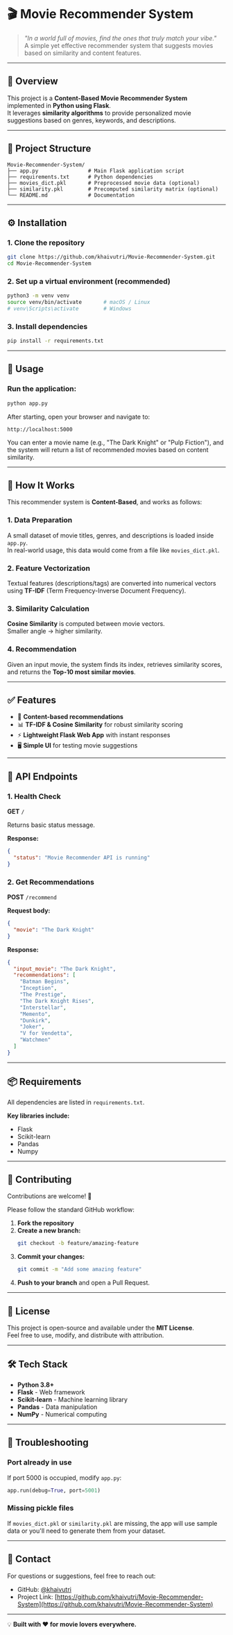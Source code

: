 # 🎬 Movie Recommender System

> *"In a world full of movies, find the ones that truly match your vibe."*  
> A simple yet effective recommender system that suggests movies based on similarity and content features.

---

## 📌 Overview

This project is a **Content-Based Movie Recommender System** implemented in **Python using Flask**.  
It leverages **similarity algorithms** to provide personalized movie suggestions based on genres, keywords, and descriptions.

---

## 📂 Project Structure

```
Movie-Recommender-System/
├── app.py                # Main Flask application script
├── requirements.txt      # Python dependencies
├── movies_dict.pkl       # Preprocessed movie data (optional)
├── similarity.pkl        # Precomputed similarity matrix (optional)
└── README.md             # Documentation
```

---

## ⚙️ Installation

### 1. Clone the repository

```bash
git clone https://github.com/khaivutri/Movie-Recommender-System.git
cd Movie-Recommender-System
```

### 2. Set up a virtual environment (recommended)

```bash
python3 -m venv venv
source venv/bin/activate       # macOS / Linux
# venv\Scripts\activate        # Windows
```

### 3. Install dependencies

```bash
pip install -r requirements.txt
```

---

## 🚀 Usage

### Run the application:

```bash
python app.py
```

After starting, open your browser and navigate to:

```
http://localhost:5000
```

You can enter a movie name (e.g., "The Dark Knight" or "Pulp Fiction"), and the system will return a list of recommended movies based on content similarity.

---

## 🔎 How It Works

This recommender system is **Content-Based**, and works as follows:

### 1. Data Preparation
A small dataset of movie titles, genres, and descriptions is loaded inside `app.py`.  
In real-world usage, this data would come from a file like `movies_dict.pkl`.

### 2. Feature Vectorization
Textual features (descriptions/tags) are converted into numerical vectors using **TF-IDF** (Term Frequency-Inverse Document Frequency).

### 3. Similarity Calculation
**Cosine Similarity** is computed between movie vectors.  
Smaller angle → higher similarity.

### 4. Recommendation
Given an input movie, the system finds its index, retrieves similarity scores, and returns the **Top-10 most similar movies**.

---

## ✅ Features

- 🎥 **Content-based recommendations**
- 📊 **TF-IDF & Cosine Similarity** for robust similarity scoring
- ⚡ **Lightweight Flask Web App** with instant responses
- 🖥️ **Simple UI** for testing movie suggestions

---

## 📡 API Endpoints

### 1. Health Check

**GET** `/`

Returns basic status message.

**Response:**
```json
{
  "status": "Movie Recommender API is running"
}
```

### 2. Get Recommendations

**POST** `/recommend`

**Request body:**
```json
{
  "movie": "The Dark Knight"
}
```

**Response:**
```json
{
  "input_movie": "The Dark Knight",
  "recommendations": [
    "Batman Begins",
    "Inception",
    "The Prestige",
    "The Dark Knight Rises",
    "Interstellar",
    "Memento",
    "Dunkirk",
    "Joker",
    "V for Vendetta",
    "Watchmen"
  ]
}
```

---

## 📦 Requirements

All dependencies are listed in `requirements.txt`.

**Key libraries include:**
- Flask
- Scikit-learn
- Pandas
- Numpy

---

## 🤝 Contributing

Contributions are welcome! 🎉

Please follow the standard GitHub workflow:

1. **Fork the repository**
2. **Create a new branch:**
   ```bash
   git checkout -b feature/amazing-feature
   ```
3. **Commit your changes:**
   ```bash
   git commit -m "Add some amazing feature"
   ```
4. **Push to your branch** and open a Pull Request.

---

## 📜 License

This project is open-source and available under the **MIT License**.  
Feel free to use, modify, and distribute with attribution.

---

## 🛠️ Tech Stack

- **Python 3.8+**
- **Flask** - Web framework
- **Scikit-learn** - Machine learning library
- **Pandas** - Data manipulation
- **NumPy** - Numerical computing

---

## 🐛 Troubleshooting

### Port already in use
If port 5000 is occupied, modify `app.py`:
```python
app.run(debug=True, port=5001)
```

### Missing pickle files
If `movies_dict.pkl` or `similarity.pkl` are missing, the app will use sample data or you'll need to generate them from your dataset.

---

## 📧 Contact

For questions or suggestions, feel free to reach out:

- GitHub: [@khaivutri](https://github.com/khaivutri)
- Project Link: [https://github.com/khaivutri/Movie-Recommender-System](https://github.com/khaivutri/Movie-Recommender-System)

---

💡 **Built with ❤️ for movie lovers everywhere.**
